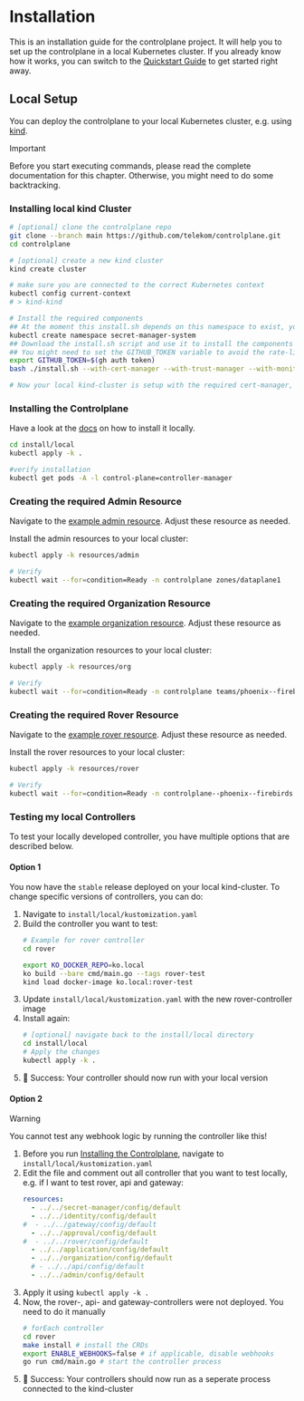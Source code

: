 # Installation 

This is an installation guide for the controlplane project. It will help you to set up the controlplane in a local 
Kubernetes cluster. If you already know how it works, you can switch to the [Quickstart Guide](https://github.com/telekom/controlplane/tree/main/docs/files/quickstart.md) 
to get started right away.

## Local Setup

You can deploy the controlplane to your local Kubernetes cluster, e.g. using [kind](https://kind.sigs.k8s.io/).

> [!IMPORTANT]
> Before you start executing commands, please read the complete documentation for this chapter. Otherwise, you 
> might need to do some backtracking.

### Installing local kind Cluster

```bash
# [optional] clone the controlplane repo
git clone --branch main https://github.com/telekom/controlplane.git
cd controlplane

# [optional] create a new kind cluster
kind create cluster

# make sure you are connected to the correct Kubernetes context
kubectl config current-context
# > kind-kind

# Install the required components
## At the moment this install.sh depends on this namespace to exist, you need to create it manually
kubectl create namespace secret-manager-system
## Download the install.sh script and use it to install the components
## You might need to set the GITHUB_TOKEN variable to avoid the rate-limits
export GITHUB_TOKEN=$(gh auth token)
bash ./install.sh --with-cert-manager --with-trust-manager --with-monitoring-crds

# Now your local kind-cluster is setup with the required cert-manager, trust-manager and monitoring crds
```

### Installing the Controlplane

Have a look at the [docs](https://github.com/telekom/controlplane/tree/main/install/local) on how to install it locally.

```bash
cd install/local
kubectl apply -k .

#verify installation
kubectl get pods -A -l control-plane=controller-manager
```

### Creating the required Admin Resource

Navigate to the [example admin resource](https://github.com/telekom/controlplane/tree/main/install/local/resources/admin). 
Adjust these resource as needed.

Install the admin resources to your local cluster:
```bash
kubectl apply -k resources/admin

# Verify
kubectl wait --for=condition=Ready -n controlplane zones/dataplane1
```

### Creating the required Organization Resource

Navigate to the [example organization resource](https://github.com/telekom/controlplane/tree/main/install/local/resources/org). 
Adjust these resource as needed.

Install the organization resources to your local cluster:
```bash
kubectl apply -k resources/org

# Verify
kubectl wait --for=condition=Ready -n controlplane teams/phoenix--firebirds
```

### Creating the required Rover Resource

Navigate to the [example rover resource](https://github.com/telekom/controlplane/tree/main/install/local/resources/rover). 
Adjust these resource as needed.

Install the rover resources to your local cluster:
```bash
kubectl apply -k resources/rover

# Verify 
kubectl wait --for=condition=Ready -n controlplane--phoenix--firebirds rovers/rover-echo-v1
```

### Testing my local Controllers

To test your locally developed controller, you have multiple options that are described below.

#### Option 1

You now have the `stable` release deployed on your local kind-cluster. To change specific versions of controllers, you 
can do:

1. Navigate to `install/local/kustomization.yaml`
2. Build the controller you want to test:
    ```bash
    # Example for rover controller
    cd rover
    
    export KO_DOCKER_REPO=ko.local
    ko build --bare cmd/main.go --tags rover-test
    kind load docker-image ko.local:rover-test
    ```
3. Update `install/local/kustomization.yaml` with the new rover-controller image
4. Install again:
    ```bash
    # [optional] navigate back to the install/local directory
    cd install/local
    # Apply the changes
    kubectl apply -k .
    ```
5. 🎉 Success: Your controller should now run with your local version


#### Option 2

> [!WARNING]
> You cannot test any webhook logic by running the controller like this!

1. Before you run [Installing the Controlplane](#installing-the-controlplane), navigate to `install/local/kustomization.yaml`
2. Edit the file and comment out all controller that you want to test locally, e.g. if I want to test rover, api and gateway:
    ```yaml
    resources:
      - ../../secret-manager/config/default
      - ../../identity/config/default
    #  - ../../gateway/config/default
      - ../../approval/config/default
    #  - ../../rover/config/default
      - ../../application/config/default
      - ../../organization/config/default
      # - ../../api/config/default
      - ../../admin/config/default
    ```
3. Apply it using `kubectl apply -k .`
4. Now, the rover-, api- and gateway-controllers were not deployed. You need to do it manually
    ```bash
    # forEach controller
    cd rover
    make install # install the CRDs
    export ENABLE_WEBHOOKS=false # if applicable, disable webhooks
    go run cmd/main.go # start the controller process
    ```
5. 🎉 Success: Your controllers should now run as a seperate process connected to the kind-cluster

